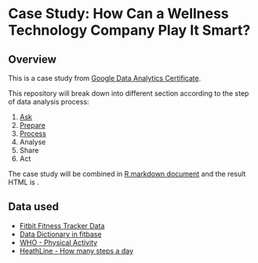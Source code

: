 # Case Study: How Can a Wellness Technology Company Play It Smart?

## Overview

This is a case study from [Google Data Analytics Certificate](https://grow.google/certificates/en_uk/certificates/data-analytics).

This repository will break down into different section according to the step of data analysis process:

1. [Ask](/Ask.md)
2. [Prepare](/Prepare.md)
3. [Process](/Process.md)
4. Analyse
5. Share
6. Act

The case study will be combined in [R markdown document](/How%20Can_a_Wellness_Technology_Company_Play_It_Smart.Rmd) and the result HTML is .

## Data used

- [Fitbit Fitness Tracker Data](https://www.kaggle.com/datasets/arashnic/fitbit)
- [Data Dictionary in fitbase](https://www.fitabase.com/media/1930/fitabasedatadictionary102320.pdf)
- [WHO - Physical Activity](https://www.who.int/news-room/fact-sheets/detail/physical-activity)
- [HeathLine - How many steps a day](https://www.healthline.com/health/how-many-steps-a-day#how-many-steps-per-day)
